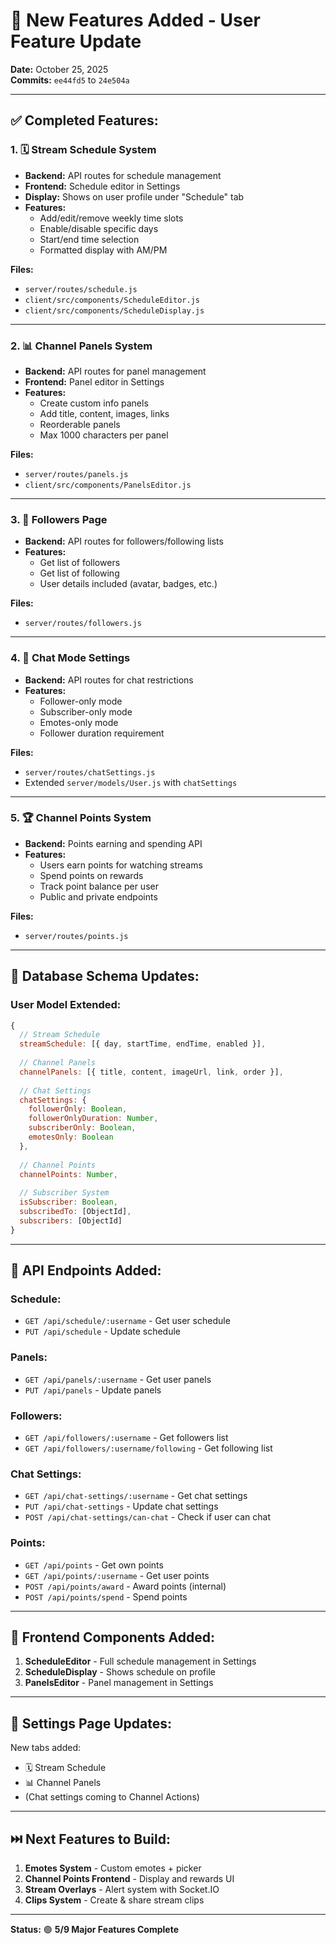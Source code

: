 # 🎉 New Features Added - User Feature Update

**Date:** October 25, 2025  
**Commits:** `ee44fd5` to `24e504a`

---

## ✅ **Completed Features:**

### 1. 🗓️ **Stream Schedule System**
- **Backend:** API routes for schedule management
- **Frontend:** Schedule editor in Settings
- **Display:** Shows on user profile under "Schedule" tab
- **Features:**
  - Add/edit/remove weekly time slots
  - Enable/disable specific days
  - Start/end time selection
  - Formatted display with AM/PM

**Files:**
- `server/routes/schedule.js`
- `client/src/components/ScheduleEditor.js`
- `client/src/components/ScheduleDisplay.js`

---

### 2. 📊 **Channel Panels System**
- **Backend:** API routes for panel management
- **Frontend:** Panel editor in Settings
- **Features:**
  - Create custom info panels
  - Add title, content, images, links
  - Reorderable panels
  - Max 1000 characters per panel

**Files:**
- `server/routes/panels.js`
- `client/src/components/PanelsEditor.js`

---

### 3. 👥 **Followers Page**
- **Backend:** API routes for followers/following lists
- **Features:**
  - Get list of followers
  - Get list of following
  - User details included (avatar, badges, etc.)

**Files:**
- `server/routes/followers.js`

---

### 4. 💬 **Chat Mode Settings**
- **Backend:** API routes for chat restrictions
- **Features:**
  - Follower-only mode
  - Subscriber-only mode
  - Emotes-only mode
  - Follower duration requirement

**Files:**
- `server/routes/chatSettings.js`
- Extended `server/models/User.js` with `chatSettings`

---

### 5. 🏆 **Channel Points System**
- **Backend:** Points earning and spending API
- **Features:**
  - Users earn points for watching streams
  - Spend points on rewards
  - Track point balance per user
  - Public and private endpoints

**Files:**
- `server/routes/points.js`

---

## 🔧 **Database Schema Updates:**

### User Model Extended:
```javascript
{
  // Stream Schedule
  streamSchedule: [{ day, startTime, endTime, enabled }],
  
  // Channel Panels
  channelPanels: [{ title, content, imageUrl, link, order }],
  
  // Chat Settings
  chatSettings: {
    followerOnly: Boolean,
    followerOnlyDuration: Number,
    subscriberOnly: Boolean,
    emotesOnly: Boolean
  },
  
  // Channel Points
  channelPoints: Number,
  
  // Subscriber System
  isSubscriber: Boolean,
  subscribedTo: [ObjectId],
  subscribers: [ObjectId]
}
```

---

## 🚀 **API Endpoints Added:**

### Schedule:
- `GET /api/schedule/:username` - Get user schedule
- `PUT /api/schedule` - Update schedule

### Panels:
- `GET /api/panels/:username` - Get user panels
- `PUT /api/panels` - Update panels

### Followers:
- `GET /api/followers/:username` - Get followers list
- `GET /api/followers/:username/following` - Get following list

### Chat Settings:
- `GET /api/chat-settings/:username` - Get chat settings
- `PUT /api/chat-settings` - Update chat settings
- `POST /api/chat-settings/can-chat` - Check if user can chat

### Points:
- `GET /api/points` - Get own points
- `GET /api/points/:username` - Get user points
- `POST /api/points/award` - Award points (internal)
- `POST /api/points/spend` - Spend points

---

## 🎨 **Frontend Components Added:**

1. **ScheduleEditor** - Full schedule management in Settings
2. **ScheduleDisplay** - Shows schedule on profile
3. **PanelsEditor** - Panel management in Settings

---

## 📝 **Settings Page Updates:**

New tabs added:
- 🗓️ Stream Schedule
- 📊 Channel Panels
- (Chat settings coming to Channel Actions)

---

## ⏭️ **Next Features to Build:**

1. **Emotes System** - Custom emotes + picker
2. **Channel Points Frontend** - Display and rewards UI
3. **Stream Overlays** - Alert system with Socket.IO
4. **Clips System** - Create & share stream clips

---

**Status:** 🟢 **5/9 Major Features Complete**

